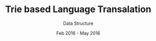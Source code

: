 ---
title: Trie based Language Transalation
subtitle: Data Structure
layout: default
modal-id: 3
date: Feb 2016 - May 2016
img: trie.png
thumbnail: trie_thumbnail.png
alt: Trie based Language Transalation
project-date: April 2014
category: Data Structures and Algorithms
description: Made a simple and time complexity effective translation using trie. It was implemented for a very small database of words for English to French translation along with Auto Complete functionality of trie as well for both French and English.
---
